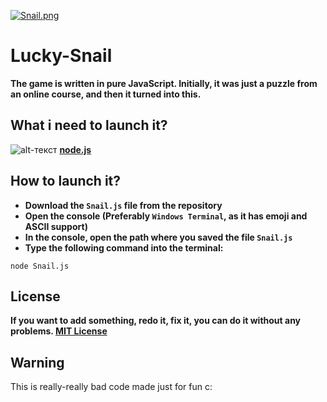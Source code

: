 [![Snail.png](https://i.postimg.cc/jqDvJGqH/Snail.png)](https://postimg.cc/JtWjfYk0)
# Lucky-Snail

**The game is written in pure JavaScript. Initially, it was just a puzzle from an online course, and then it turned into this.**

## What i need to launch it?
![alt-текст](https://cdn.iconscout.com/icon/free/png-48/node-js-1-1174935.png "node.js") [**node.js**](https://nodejs.org/uk/)

## How to launch it?

* **Download the `Snail.js` file from the repository**
* **Open the console (Preferably `Windows Terminal`, as it has emoji and ASCII support)**
* **In the console, open the path where you saved the file `Snail.js`**
* **Type the following command into the terminal:**

```
node Snail.js
```

## License

**If you want to add something, redo it, fix it, you can do it without any problems. [MIT License](https://choosealicense.com/licenses/mit/)**

## Warning

This is really-really bad code made just for fun c:
